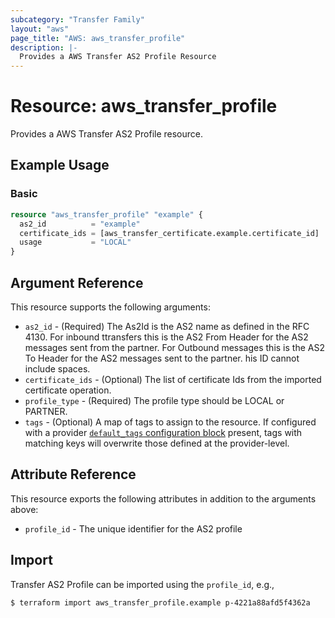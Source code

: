 ```yaml
---
subcategory: "Transfer Family"
layout: "aws"
page_title: "AWS: aws_transfer_profile"
description: |-
  Provides a AWS Transfer AS2 Profile Resource
---
```


# Resource: aws_transfer_profile

Provides a AWS Transfer AS2 Profile resource.

## Example Usage

### Basic

```terraform
resource "aws_transfer_profile" "example" {
  as2_id          = "example"
  certificate_ids = [aws_transfer_certificate.example.certificate_id]
  usage           = "LOCAL"
}
```

## Argument Reference

This resource supports the following arguments:

* `as2_id` - (Required) The As2Id is the AS2 name as defined in the RFC 4130. For inbound ttransfers this is the AS2 From Header for the AS2 messages sent from the partner. For Outbound messages this is the AS2 To Header for the AS2 messages sent to the partner. his ID cannot include spaces.
* `certificate_ids` - (Optional) The list of certificate Ids from the imported certificate operation.
* `profile_type` - (Required) The profile type should be LOCAL or PARTNER.
* `tags` - (Optional) A map of tags to assign to the resource. If configured with a provider [`default_tags` configuration block](https://registry.terraform.io/providers/hashicorp/aws/latest/docs#default_tags-configuration-block) present, tags with matching keys will overwrite those defined at the provider-level.

## Attribute Reference

This resource exports the following attributes in addition to the arguments above:

* `profile_id`  - The unique identifier for the AS2 profile

## Import

Transfer AS2 Profile can be imported using the `profile_id`, e.g.,

```
$ terraform import aws_transfer_profile.example p-4221a88afd5f4362a
```
